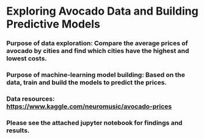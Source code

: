 # Exploring Avocado Data and Building Predictive Models

### Purpose of data exploration: Compare the average prices of avocado by cities and find which cities have the highest and lowest costs.

### Purpose of machine-learning model building: Based on the data, train and build the models to predict the prices.

### Data resources: https://www.kaggle.com/neuromusic/avocado-prices

### Please see the attached jupyter notebook for findings and results.
